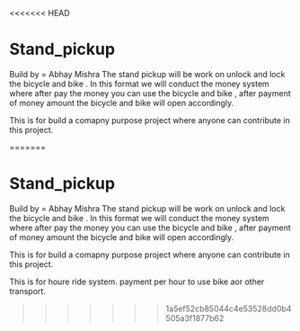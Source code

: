 <<<<<<< HEAD
# Stand_pickup
Build by = Abhay Mishra 
The stand pickup will be work on unlock and lock the bicycle and bike . In this format we will conduct the money system where after pay the money you can use the bicycle and bike , after payment of money amount the bicycle and bike will open accordingly.

This is for build a comapny purpose project where anyone can contribute in this project. 

=======
# Stand_pickup
Build by = Abhay Mishra 
The stand pickup will be work on unlock and lock the bicycle and bike . In this format we will conduct the money system where after pay the money you can use the bicycle and bike , after payment of money amount the bicycle and bike will open accordingly.

This is for build a comapny purpose project where anyone can contribute in this project.

This is for houre ride system. payment per hour to use bike aor other transport.
>>>>>>> 1a5ef52cb85044c4e53528dd0b4505a3f1877b62
